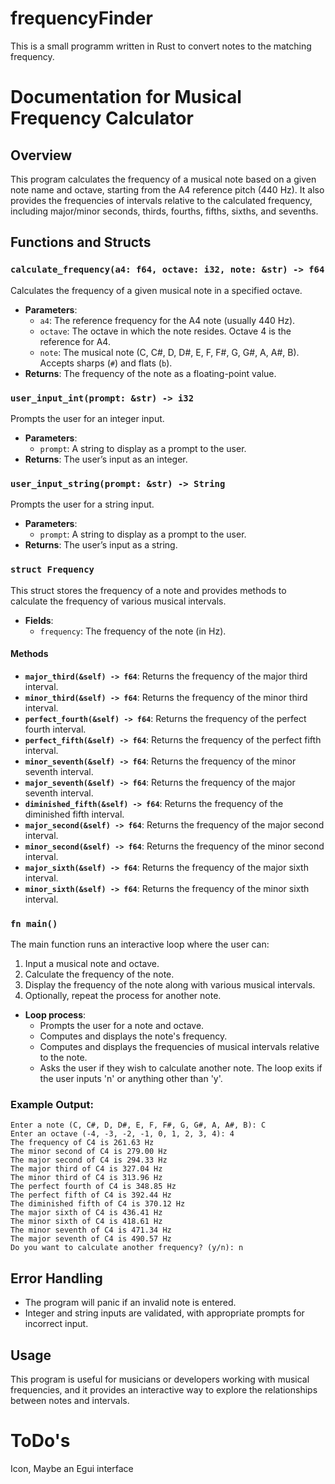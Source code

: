 # frequencyFinder
This is a small programm written in Rust to convert notes to the matching frequency.

# Documentation for Musical Frequency Calculator

## Overview
This program calculates the frequency of a musical note based on a given note name and octave, starting from the A4 reference pitch (440 Hz). It also provides the frequencies of intervals relative to the calculated frequency, including major/minor seconds, thirds, fourths, fifths, sixths, and sevenths.

## Functions and Structs

### `calculate_frequency(a4: f64, octave: i32, note: &str) -> f64`
Calculates the frequency of a given musical note in a specified octave.
- **Parameters**:
  - `a4`: The reference frequency for the A4 note (usually 440 Hz).
  - `octave`: The octave in which the note resides. Octave 4 is the reference for A4.
  - `note`: The musical note (C, C#, D, D#, E, F, F#, G, G#, A, A#, B). Accepts sharps (`#`) and flats (`b`).
- **Returns**: The frequency of the note as a floating-point value.

### `user_input_int(prompt: &str) -> i32`
Prompts the user for an integer input.
- **Parameters**:
  - `prompt`: A string to display as a prompt to the user.
- **Returns**: The user’s input as an integer.

### `user_input_string(prompt: &str) -> String`
Prompts the user for a string input.
- **Parameters**:
  - `prompt`: A string to display as a prompt to the user.
- **Returns**: The user’s input as a string.

### `struct Frequency`
This struct stores the frequency of a note and provides methods to calculate the frequency of various musical intervals.
- **Fields**:
  - `frequency`: The frequency of the note (in Hz).

#### Methods
- **`major_third(&self) -> f64`**: Returns the frequency of the major third interval.
- **`minor_third(&self) -> f64`**: Returns the frequency of the minor third interval.
- **`perfect_fourth(&self) -> f64`**: Returns the frequency of the perfect fourth interval.
- **`perfect_fifth(&self) -> f64`**: Returns the frequency of the perfect fifth interval.
- **`minor_seventh(&self) -> f64`**: Returns the frequency of the minor seventh interval.
- **`major_seventh(&self) -> f64`**: Returns the frequency of the major seventh interval.
- **`diminished_fifth(&self) -> f64`**: Returns the frequency of the diminished fifth interval.
- **`major_second(&self) -> f64`**: Returns the frequency of the major second interval.
- **`minor_second(&self) -> f64`**: Returns the frequency of the minor second interval.
- **`major_sixth(&self) -> f64`**: Returns the frequency of the major sixth interval.
- **`minor_sixth(&self) -> f64`**: Returns the frequency of the minor sixth interval.

### `fn main()`
The main function runs an interactive loop where the user can:
1. Input a musical note and octave.
2. Calculate the frequency of the note.
3. Display the frequency of the note along with various musical intervals.
4. Optionally, repeat the process for another note.

- **Loop process**:
  - Prompts the user for a note and octave.
  - Computes and displays the note's frequency.
  - Computes and displays the frequencies of musical intervals relative to the note.
  - Asks the user if they wish to calculate another note. The loop exits if the user inputs 'n' or anything other than 'y'.

### Example Output:
```
Enter a note (C, C#, D, D#, E, F, F#, G, G#, A, A#, B): C
Enter an octave (-4, -3, -2, -1, 0, 1, 2, 3, 4): 4
The frequency of C4 is 261.63 Hz
The minor second of C4 is 279.00 Hz
The major second of C4 is 294.33 Hz
The major third of C4 is 327.04 Hz
The minor third of C4 is 313.96 Hz
The perfect fourth of C4 is 348.85 Hz
The perfect fifth of C4 is 392.44 Hz
The diminished fifth of C4 is 370.12 Hz
The major sixth of C4 is 436.41 Hz
The minor sixth of C4 is 418.61 Hz
The minor seventh of C4 is 471.34 Hz
The major seventh of C4 is 490.57 Hz
Do you want to calculate another frequency? (y/n): n
```

## Error Handling
- The program will panic if an invalid note is entered.
- Integer and string inputs are validated, with appropriate prompts for incorrect input.

## Usage
This program is useful for musicians or developers working with musical frequencies, and it provides an interactive way to explore the relationships between notes and intervals.

# ToDo's
Icon, 
Maybe an Egui interface
